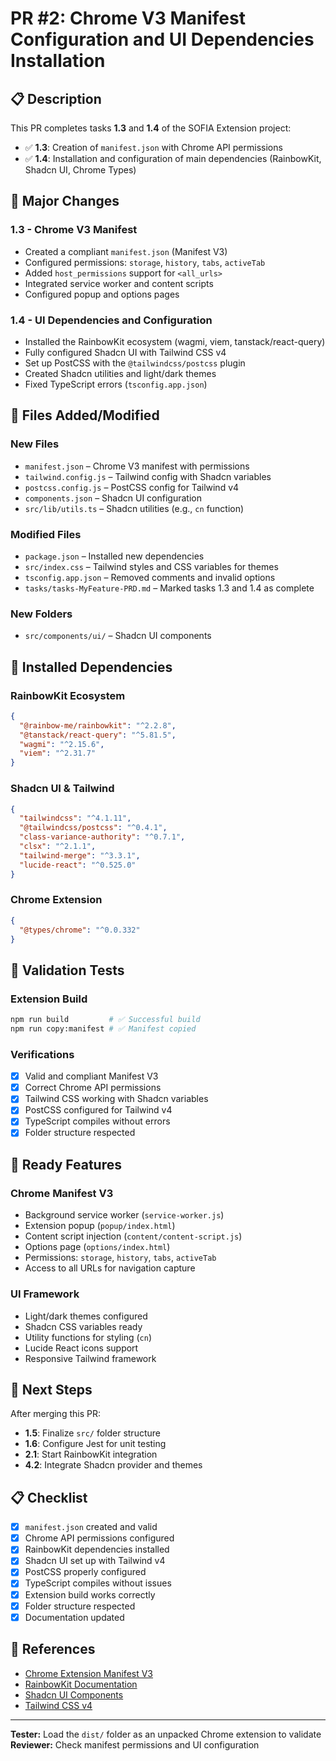 # PR #2: Chrome V3 Manifest Configuration and UI Dependencies Installation

## 📋 Description

This PR completes tasks **1.3** and **1.4** of the SOFIA Extension project:
- ✅ **1.3**: Creation of `manifest.json` with Chrome API permissions
- ✅ **1.4**: Installation and configuration of main dependencies (RainbowKit, Shadcn UI, Chrome Types)

## 🚀 Major Changes

### 1.3 - Chrome V3 Manifest
- Created a compliant `manifest.json` (Manifest V3)
- Configured permissions: `storage`, `history`, `tabs`, `activeTab`
- Added `host_permissions` support for `<all_urls>`
- Integrated service worker and content scripts
- Configured popup and options pages

### 1.4 - UI Dependencies and Configuration
- Installed the RainbowKit ecosystem (wagmi, viem, tanstack/react-query)
- Fully configured Shadcn UI with Tailwind CSS v4
- Set up PostCSS with the `@tailwindcss/postcss` plugin
- Created Shadcn utilities and light/dark themes
- Fixed TypeScript errors (`tsconfig.app.json`)

## 📁 Files Added/Modified

### New Files
- `manifest.json` – Chrome V3 manifest with permissions
- `tailwind.config.js` – Tailwind config with Shadcn variables
- `postcss.config.js` – PostCSS config for Tailwind v4
- `components.json` – Shadcn UI configuration
- `src/lib/utils.ts` – Shadcn utilities (e.g., `cn` function)

### Modified Files
- `package.json` – Installed new dependencies
- `src/index.css` – Tailwind styles and CSS variables for themes
- `tsconfig.app.json` – Removed comments and invalid options
- `tasks/tasks-MyFeature-PRD.md` – Marked tasks 1.3 and 1.4 as complete

### New Folders
- `src/components/ui/` – Shadcn UI components

## 🔧 Installed Dependencies

### RainbowKit Ecosystem

```json
{
  "@rainbow-me/rainbowkit": "^2.2.8",
  "@tanstack/react-query": "^5.81.5",
  "wagmi": "^2.15.6",
  "viem": "^2.31.7"
}
```

### Shadcn UI & Tailwind

```json
{
  "tailwindcss": "^4.1.11",
  "@tailwindcss/postcss": "^0.4.1",
  "class-variance-authority": "^0.7.1",
  "clsx": "^2.1.1",
  "tailwind-merge": "^3.3.1",
  "lucide-react": "^0.525.0"
}
```

### Chrome Extension

```json
{
  "@types/chrome": "^0.0.332"
}
```

## 🧪 Validation Tests

### Extension Build

```bash
npm run build         # ✅ Successful build
npm run copy:manifest # ✅ Manifest copied
```

### Verifications

- [x] Valid and compliant Manifest V3  
- [x] Correct Chrome API permissions  
- [x] Tailwind CSS working with Shadcn variables  
- [x] PostCSS configured for Tailwind v4  
- [x] TypeScript compiles without errors  
- [x] Folder structure respected  

## 🎨 Ready Features

### Chrome Manifest V3

- Background service worker (`service-worker.js`)
- Extension popup (`popup/index.html`)
- Content script injection (`content/content-script.js`)
- Options page (`options/index.html`)
- Permissions: `storage`, `history`, `tabs`, `activeTab`
- Access to all URLs for navigation capture

### UI Framework

- Light/dark themes configured
- Shadcn CSS variables ready
- Utility functions for styling (`cn`)
- Lucide React icons support
- Responsive Tailwind framework

## 🔄 Next Steps

After merging this PR:

- **1.5**: Finalize `src/` folder structure  
- **1.6**: Configure Jest for unit testing  
- **2.1**: Start RainbowKit integration  
- **4.2**: Integrate Shadcn provider and themes  

## 📋 Checklist

- [x] `manifest.json` created and valid  
- [x] Chrome API permissions configured  
- [x] RainbowKit dependencies installed  
- [x] Shadcn UI set up with Tailwind v4  
- [x] PostCSS properly configured  
- [x] TypeScript compiles without issues  
- [x] Extension build works correctly  
- [x] Folder structure respected  
- [x] Documentation updated  

## 🔗 References

- [Chrome Extension Manifest V3](https://developer.chrome.com/docs/extensions/mv3/)
- [RainbowKit Documentation](https://rainbowkit.com/)
- [Shadcn UI Components](https://ui.shadcn.com/)
- [Tailwind CSS v4](https://tailwindcss.com/docs)

---

**Tester:** Load the `dist/` folder as an unpacked Chrome extension to validate  
**Reviewer:** Check manifest permissions and UI configuration